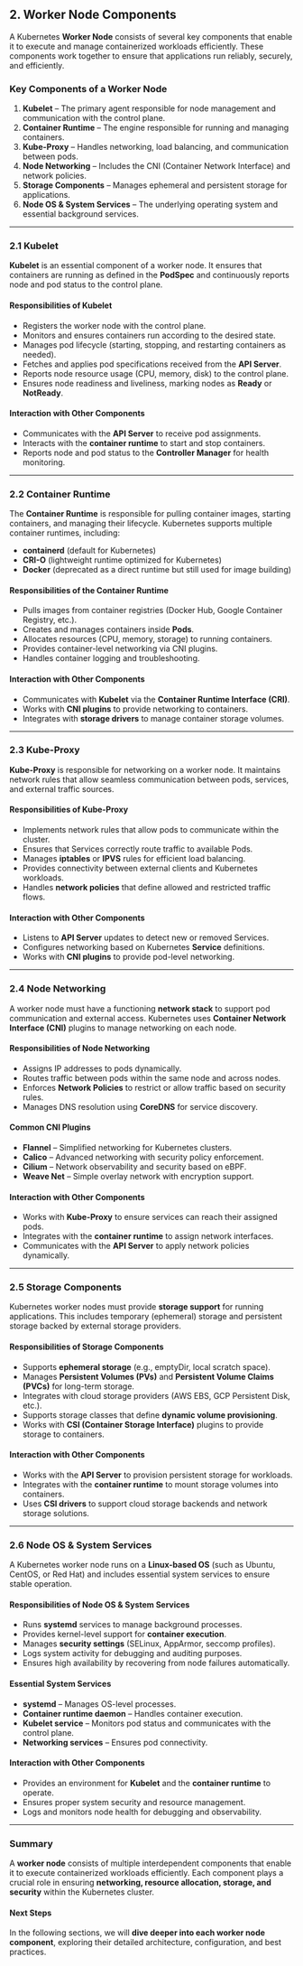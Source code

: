 ## **2. Worker Node Components**  

A Kubernetes **Worker Node** consists of several key components that enable it to execute and manage containerized workloads efficiently. These components work together to ensure that applications run reliably, securely, and efficiently.  

### **Key Components of a Worker Node**  
1. **Kubelet** – The primary agent responsible for node management and communication with the control plane.  
2. **Container Runtime** – The engine responsible for running and managing containers.  
3. **Kube-Proxy** – Handles networking, load balancing, and communication between pods.  
4. **Node Networking** – Includes the CNI (Container Network Interface) and network policies.  
5. **Storage Components** – Manages ephemeral and persistent storage for applications.  
6. **Node OS & System Services** – The underlying operating system and essential background services.

---

### **2.1 Kubelet**  
**Kubelet** is an essential component of a worker node. It ensures that containers are running as defined in the **PodSpec** and continuously reports node and pod status to the control plane.  

#### **Responsibilities of Kubelet**  
- Registers the worker node with the control plane.  
- Monitors and ensures containers run according to the desired state.  
- Manages pod lifecycle (starting, stopping, and restarting containers as needed).  
- Fetches and applies pod specifications received from the **API Server**.  
- Reports node resource usage (CPU, memory, disk) to the control plane.  
- Ensures node readiness and liveliness, marking nodes as **Ready** or **NotReady**.  

#### **Interaction with Other Components**  
- Communicates with the **API Server** to receive pod assignments.  
- Interacts with the **container runtime** to start and stop containers.  
- Reports node and pod status to the **Controller Manager** for health monitoring.  

---

### **2.2 Container Runtime**  
The **Container Runtime** is responsible for pulling container images, starting containers, and managing their lifecycle. Kubernetes supports multiple container runtimes, including:  
- **containerd** (default for Kubernetes)  
- **CRI-O** (lightweight runtime optimized for Kubernetes)  
- **Docker** (deprecated as a direct runtime but still used for image building)  

#### **Responsibilities of the Container Runtime**  
- Pulls images from container registries (Docker Hub, Google Container Registry, etc.).  
- Creates and manages containers inside **Pods**.  
- Allocates resources (CPU, memory, storage) to running containers.  
- Provides container-level networking via CNI plugins.  
- Handles container logging and troubleshooting.  

#### **Interaction with Other Components**  
- Communicates with **Kubelet** via the **Container Runtime Interface (CRI)**.  
- Works with **CNI plugins** to provide networking to containers.  
- Integrates with **storage drivers** to manage container storage volumes.  

---

### **2.3 Kube-Proxy**  
**Kube-Proxy** is responsible for networking on a worker node. It maintains network rules that allow seamless communication between pods, services, and external traffic sources.  

#### **Responsibilities of Kube-Proxy**  
- Implements network rules that allow pods to communicate within the cluster.  
- Ensures that Services correctly route traffic to available Pods.  
- Manages **iptables** or **IPVS** rules for efficient load balancing.  
- Provides connectivity between external clients and Kubernetes workloads.  
- Handles **network policies** that define allowed and restricted traffic flows.  

#### **Interaction with Other Components**  
- Listens to **API Server** updates to detect new or removed Services.  
- Configures networking based on Kubernetes **Service** definitions.  
- Works with **CNI plugins** to provide pod-level networking.  

---

### **2.4 Node Networking**  
A worker node must have a functioning **network stack** to support pod communication and external access. Kubernetes uses **Container Network Interface (CNI)** plugins to manage networking on each node.  

#### **Responsibilities of Node Networking**  
- Assigns IP addresses to pods dynamically.  
- Routes traffic between pods within the same node and across nodes.  
- Enforces **Network Policies** to restrict or allow traffic based on security rules.  
- Manages DNS resolution using **CoreDNS** for service discovery.  

#### **Common CNI Plugins**  
- **Flannel** – Simplified networking for Kubernetes clusters.  
- **Calico** – Advanced networking with security policy enforcement.  
- **Cilium** – Network observability and security based on eBPF.  
- **Weave Net** – Simple overlay network with encryption support.  

#### **Interaction with Other Components**  
- Works with **Kube-Proxy** to ensure services can reach their assigned pods.  
- Integrates with the **container runtime** to assign network interfaces.  
- Communicates with the **API Server** to apply network policies dynamically.  

---

### **2.5 Storage Components**  
Kubernetes worker nodes must provide **storage support** for running applications. This includes temporary (ephemeral) storage and persistent storage backed by external storage providers.  

#### **Responsibilities of Storage Components**  
- Supports **ephemeral storage** (e.g., emptyDir, local scratch space).  
- Manages **Persistent Volumes (PVs)** and **Persistent Volume Claims (PVCs)** for long-term storage.  
- Integrates with cloud storage providers (AWS EBS, GCP Persistent Disk, etc.).  
- Supports storage classes that define **dynamic volume provisioning**.  
- Works with **CSI (Container Storage Interface)** plugins to provide storage to containers.  

#### **Interaction with Other Components**  
- Works with the **API Server** to provision persistent storage for workloads.  
- Integrates with the **container runtime** to mount storage volumes into containers.  
- Uses **CSI drivers** to support cloud storage backends and network storage solutions.  

---

### **2.6 Node OS & System Services**  
A Kubernetes worker node runs on a **Linux-based OS** (such as Ubuntu, CentOS, or Red Hat) and includes essential system services to ensure stable operation.  

#### **Responsibilities of Node OS & System Services**  
- Runs **systemd** services to manage background processes.  
- Provides kernel-level support for **container execution**.  
- Manages **security settings** (SELinux, AppArmor, seccomp profiles).  
- Logs system activity for debugging and auditing purposes.  
- Ensures high availability by recovering from node failures automatically.  

#### **Essential System Services**  
- **systemd** – Manages OS-level processes.  
- **Container runtime daemon** – Handles container execution.  
- **Kubelet service** – Monitors pod status and communicates with the control plane.  
- **Networking services** – Ensures pod connectivity.  

#### **Interaction with Other Components**  
- Provides an environment for **Kubelet** and the **container runtime** to operate.  
- Ensures proper system security and resource management.  
- Logs and monitors node health for debugging and observability.  

---

### **Summary**  
A **worker node** consists of multiple interdependent components that enable it to execute containerized workloads efficiently. Each component plays a crucial role in ensuring **networking, resource allocation, storage, and security** within the Kubernetes cluster.  

#### **Next Steps**  
In the following sections, we will **dive deeper into each worker node component**, exploring their detailed architecture, configuration, and best practices.